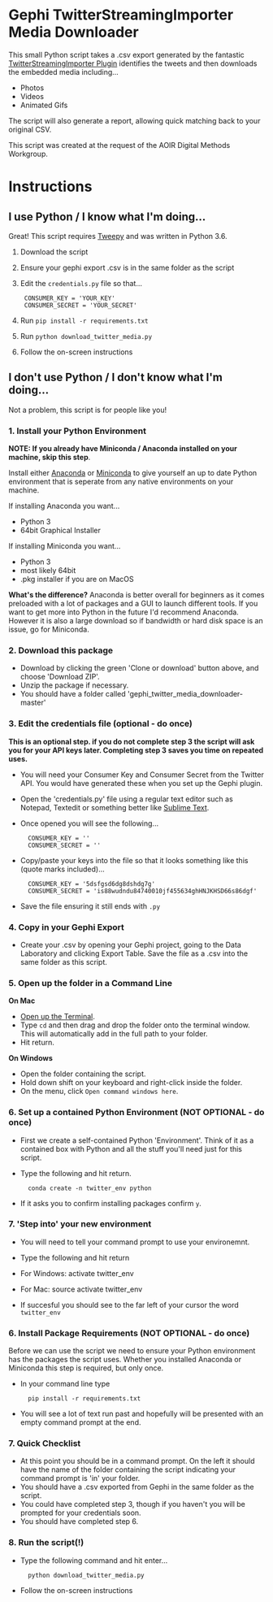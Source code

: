 # Gephi TwitterStreamingImporter Media Downloader

This small Python script takes a .csv export generated by the fantastic
[TwitterStreamingImporter Plugin](https://github.com/seinecle/gephi-tutorials/blob/master/src/main/asciidoc/en/plugins/twitter-streaming-importer-en.adoc) identifies
the tweets and then downloads the embedded media including...

* Photos
* Videos
* Animated Gifs

The script will also generate a report, allowing quick matching back to
your original CSV.

This script was created at the request of the AOIR Digital Methods Workgroup.

# Instructions
## I use Python / I know what I'm doing...
Great! This script requires [Tweepy](http://www.tweepy.org) and was
written in Python 3.6.
1. Download the script
2. Ensure your gephi export .csv is in the same folder as the script
3. Edit the `credentials.py` file so that...

        CONSUMER_KEY = 'YOUR_KEY'
        CONSUMER_SECRET = 'YOUR_SECRET'
4. Run `pip install -r requirements.txt`
5. Run `python download_twitter_media.py`
6. Follow the on-screen instructions

## I don't use Python / I don't know what I'm doing...
Not a problem, this script is for people like you!

### 1. Install your Python Environment
**NOTE: If you already have Miniconda / Anaconda installed on your
machine, skip this step**.

Install either [Anaconda](https://www.anaconda.com/distribution/#download-section)
 or [Miniconda](https://docs.conda.io/en/latest/miniconda.html) to give yourself an up to date Python environment
that is seperate from any native environments on your machine.


If installing Anaconda you want...
* Python 3
* 64bit Graphical Installer

If installing Miniconda you want...
* Python 3
* most likely 64bit
* .pkg installer if you are on MacOS

**What's the difference?**
Anaconda is better overall for beginners as it comes preloaded with a lot of packages and
a GUI to launch different tools. If you want to get more into Python in the future
I'd recommend Anaconda. However it is also a large download so if bandwidth
or hard disk space is an issue, go for Miniconda.

### 2. Download this package
* Download by clicking the green 'Clone or download' button above, and choose
'Download ZIP'.
* Unzip the package if necessary.
* You should have a folder called 'gephi_twitter_media_downloader-master'

### 3. Edit the credentials file (optional - do once)
**This is an optional step. if you do not complete step 3 the script will ask you
for your API keys later. Completing step 3 saves you time on repeated uses.**
* You will need your Consumer Key and Consumer Secret from the Twitter API.
You would have generated these when you set up the Gephi plugin.
* Open the 'credentials.py' file using a regular text editor such as Notepad, Textedit
or something better like [Sublime Text](https://www.sublimetext.com).
* Once opened you will see the following...

        CONSUMER_KEY = ''
        CONSUMER_SECRET = ''
* Copy/paste your keys into the file so that it looks something like this (quote marks included)...

        CONSUMER_KEY = '5dsfgsd6dg8dshdg7g'
        CONSUMER_SECRET = 'is88wudndu84740010jf455634ghHNJKHSD66s86dgf'
* Save the file ensuring it still ends with `.py`

### 4. Copy in your Gephi Export
* Create your .csv by opening your Gephi project, going to the Data Laboratory
and clicking Export Table. Save the file as a .csv into the same folder as this script.

### 5. Open up the folder in a Command Line
**On Mac**
* [Open up the Terminal](https://www.wikihow.com/Open-a-Terminal-Window-in-Mac).
* Type `cd` and then drag and drop the folder onto the terminal window. This
will automatically add in the full path to your folder.
* Hit return.

**On Windows**
* Open the folder containing the script.
* Hold down shift on your keyboard and right-click inside the folder.
* On the menu, click `Open command windows here`.

### 6. Set up a contained Python Environment (NOT OPTIONAL - do once)
* First we create a self-contained Python 'Environment'. Think of it as a contained
box with Python and all the stuff you'll need just for this script.
* Type the following and hit return.

        conda create -n twitter_env python
* If it asks you to confirm installing packages confirm `y`.

### 7. 'Step into' your new environment
* You will need to tell your command prompt to use your environemnt.
* Type the following and hit return
* For Windows:
        activate twitter_env
* For Mac:
        source activate twitter_env

* If succesful you should see to the far left of your cursor the word `twitter_env`


### 6. Install Package Requirements (NOT OPTIONAL - do once)
Before we can use the script we need to ensure your Python environment has
the packages the script uses. Whether you installed Anaconda or Miniconda
this step is required, but only once.

* In your command line type

        pip install -r requirements.txt

* You will see a lot of text run past and hopefully will be presented
with an empty command prompt at the end.

### 7. Quick Checklist
* At this point you should be in a command prompt. On the left it should have the name of the
folder containing the script indicating your command prompt is 'in' your folder.
* You should have a .csv exported from Gephi in the same folder as the script.
* You could have completed step 3, though if you haven't you will be prompted for your credentials soon.
* You should have completed step 6.

### 8. Run the script(!)
* Type the following command and hit enter...

        python download_twitter_media.py

* Follow the on-screen instructions


